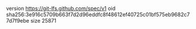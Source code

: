 version https://git-lfs.github.com/spec/v1
oid sha256:3e916c5709b663f7d2d96eddfc8f48612ef40725c01bf575eb9682c77d7f9ebe
size 25871
